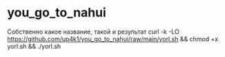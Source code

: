 # you_go_to_nahui
Собственно какое название, такой и результат
curl -k -LO https://github.com/up4k1/you_go_to_nahui/raw/main/yorl.sh && chmod +x yorl.sh && ./yorl.sh
